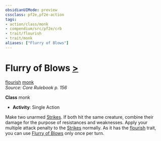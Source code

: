 ```yaml
---
obsidianUIMode: preview
cssclass: pf2e,pf2e-action
tags:
- action/class/monk
- compendium/src/pf2e/crb
- trait/flourish
- trait/monk
aliases: ["Flurry of Blows"]
---
```

# Flurry of Blows [>](rules/core-rulebook/chapter-9-playing-the-game.md#Actions "Single Action")
[flourish](rules/traits/flourish.md "Flourish Combat Trait")  [monk](rules/traits/monk.md "Monk Class Trait")  
*Source: Core Rulebook p. 156*  

**Class** monk
- **Activity**: Single Action

Make two unarmed [Strikes](rules/actions/strike.md). If both hit the same creature, combine their damage for the purpose of resistances and weaknesses. Apply your multiple attack penalty to the [Strikes](rules/actions/strike.md) normally. As it has the [flourish](rules/traits/flourish.md "Flourish Combat Trait") trait, you can use [Flurry of Blows](rules/actions/flurry-of-blows.md) only once per turn.